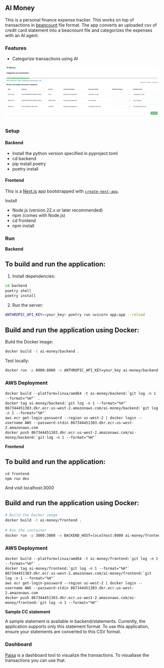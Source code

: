 ## AI Money

This is a personal finance expense tracker. This works on top of transactions in [beancount](https://beancount.github.io/) file format.
The app converts an uploaded csv of credit card statement into a beacnount file and categorizes the expenses with an AI agent.

### Features
- Categorize transactions using AI

![AI money categorize demo](ai-money-categorize.png)

### Setup

#### Backend
- Install the python version specified in pyproject.toml
- cd backend
- pip install poetry
- poetry install

#### Frontend
This is a [Next.js](https://nextjs.org) app bootstrapped with [`create-next-app`](https://nextjs.org/docs/app/api-reference/cli/create-next-app).

Install
- Node.js (version 22.x or later recommended)
- npm (comes with Node.js)
- cd frontend
- npm install

### Run

**Backend**

## To build and run the application:

1. Install dependencies:
```bash
cd backend
poetry shell
poetry install
```

2. Run the server:
```bash
ANTHROPIC_API_KEY=<your_key> poetry run uvicorn app:app --reload
```

## Build and run the application using Docker:

Build the Docker image:
```bash
docker build -t ai-money/backend .
```

Test locally:
```bash
docker run -p 8000:8000 -e ANTHROPIC_API_KEY=your_key ai-money/backend
```

### AWS Deployment

```
docker build --platform=linux/amd64 -t ai-money/backend:`git log -n 1 --format="%H"` .
docker tag ai-money/backend:`git log -n 1 --format="%H"` 867344451303.dkr.ecr.us-west-2.amazonaws.com/ai-money/backend:`git log -n 1 --format="%H"`
aws ecr get-login-password --region us-west-2 | docker login --username AWS --password-stdin 867344451303.dkr.ecr.us-west-2.amazonaws.com
docker push 867344451303.dkr.ecr.us-west-2.amazonaws.com/ai-money/backend:`git log -n 1 --format="%H"`
```


**Frontend**

## To build and run the application:
```
cd frontend
npm run dev
```

And visit localhost:3000


## Build and run the application using Docker:

```bash
# Build the Docker image
docker build -t ai-money/frontend .

# Run the container
docker run -p 3000:3000 -e BACKEND_HOST=localhost:8000 ai-money/frontend
```

### AWS Deployment

```
docker build --platform=linux/amd64 -t ai-money/frontend:`git log -n 1 --format="%H"` .
docker tag ai-money/frontend:`git log -n 1 --format="%H"`  867344451303.dkr.ecr.us-west-2.amazonaws.com/ai-money/frontend:`git log -n 1 --format="%H"`
aws ecr get-login-password --region us-west-2 | docker login --username AWS --password-stdin 867344451303.dkr.ecr.us-west-2.amazonaws.com
docker push 867344451303.dkr.ecr.us-west-2.amazonaws.com/ai-money/frontend:`git log -n 1 --format="%H"`
```




**Sample CC statement**

A sample statement is available in backend/statements. Currently, the application supports only this statement format. To use this application, ensure your statements are converted to this CSV format.


### Dashboard

[Paisa](https://paisa.fyi/) is a dashboard tool to visualize the transactions. To visualiase the transactions you can use that.
